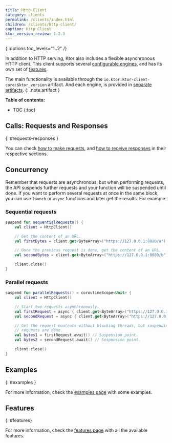 ```yaml
---
title: Http Client
category: clients
permalink: /clients/index.html
children: /clients/http-client/
caption: Http Client
ktor_version_review: 1.2.3
---
```


{::options toc_levels="1..2" /}

In addition to HTTP serving, Ktor also includes a flexible asynchronous HTTP client.
This client supports several [configurable engines](/clients/http-client/engines.html), and has its own set of [features](/clients/http-client/features.html).

The main functionality is available through the `io.ktor:ktor-client-core:$ktor_version` artifact.
And each engine, is provided in [separate artifacts](/clients/http-client/engines.html).
{: .note.artifact }

**Table of contents:**

* TOC
{:toc}

## Calls: Requests and Responses

{: #requests-responses }

You can check [how to make requests](/clients/http-client/call/requests.html),
and [how to receive responses](/clients/http-client/call/responses.html) in their respective sections.

## Concurrency

Remember that requests are asynchronous, but when performing requests, the API suspends further requests
and your function will be suspended until done. If you want to perform several requests at once
in the same block, you can use `launch` or `async` functions and later get the results.
For example:

### Sequential requests

```kotlin
suspend fun sequentialRequests() {
    val client = HttpClient()

    // Get the content of an URL.
    val firstBytes = client.get<ByteArray>("https://127.0.0.1:8080/a")

    // Once the previous request is done, get the content of an URL.
    val secondBytes = client.get<ByteArray>("https://127.0.0.1:8080/b")

    client.close()
}
```

### Parallel requests

```kotlin
suspend fun parallelRequests() = coroutineScope<Unit> {
    val client = HttpClient()

    // Start two requests asynchronously.
    val firstRequest = async { client.get<ByteArray>("https://127.0.0.1:8080/a") }
    val secondRequest = async { client.get<ByteArray>("https://127.0.0.1:8080/b") }

    // Get the request contents without blocking threads, but suspending the function until both
    // requests are done.
    val bytes1 = firstRequest.await() // Suspension point.
    val bytes2 = secondRequest.await() // Suspension point.

    client.close()
}
```

## Examples
{: #examples }

For more information, check the [examples page](/clients/http-client/examples.html) with some examples.

## Features
{: #features}

For more information, check the [features page](/clients/http-client/features.html) with all the available features.
